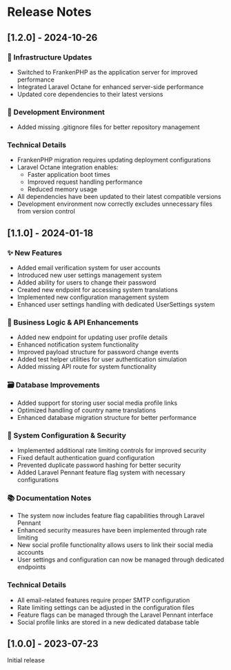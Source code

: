 # Release Notes

## [1.2.0] - 2024-10-26

### 🚀 Infrastructure Updates

- Switched to FrankenPHP as the application server for improved performance
- Integrated Laravel Octane for enhanced server-side performance
- Updated core dependencies to their latest versions

### 🔧 Development Environment

- Added missing .gitignore files for better repository management

### Technical Details

- FrankenPHP migration requires updating deployment configurations
- Laravel Octane integration enables:
  - Faster application boot times
  - Improved request handling performance
  - Reduced memory usage
- All dependencies have been updated to their latest compatible versions
- Development environment now correctly excludes unnecessary files from version control

## [1.1.0] - 2024-01-18

### ✨ New Features
- Added email verification system for user accounts
- Introduced new user settings management system
- Added ability for users to change their password
- Created new endpoint for accessing system translations
- Implemented new configuration management system
- Enhanced user settings handling with dedicated UserSettings system

### 👔 Business Logic & API Enhancements
- Added new endpoint for updating user profile details
- Enhanced notification system functionality
- Improved payload structure for password change events
- Added test helper utilities for user authentication simulation
- Added missing API route for system functionality

### 🗃️ Database Improvements
- Added support for storing user social media profile links
- Optimized handling of country name translations
- Enhanced database migration structure for better performance

### 🔧 System Configuration & Security
- Implemented additional rate limiting controls for improved security
- Fixed default authentication guard configuration
- Prevented duplicate password hashing for better security
- Added Laravel Pennant feature flag system with necessary configurations

### 📚 Documentation Notes
- The system now includes feature flag capabilities through Laravel Pennant
- Enhanced security measures have been implemented through rate limiting
- New social profile functionality allows users to link their social media accounts
- User settings and configuration can now be managed through dedicated endpoints

### Technical Details
- All email-related features require proper SMTP configuration
- Rate limiting settings can be adjusted in the configuration files
- Feature flags can be managed through the Laravel Pennant interface
- Social profile links are stored in a new dedicated database table

## [1.0.0] - 2023-07-23

Initial release
